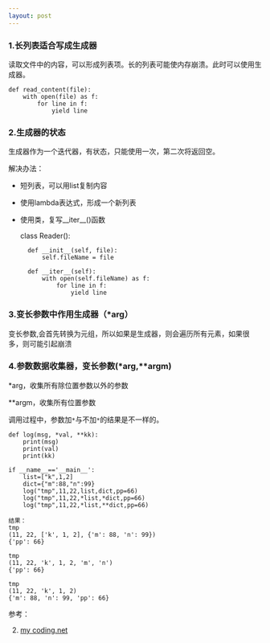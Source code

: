 ```yaml
---
layout: post
---
```


### 1.长列表适合写成生成器

读取文件中的内容，可以形成列表项。长的列表可能使内存崩溃。此时可以使用生成器。

	def read_content(file):
		with open(file) as f:
			for line in f:
				yield line


### 2.生成器的状态

生成器作为一个迭代器，有状态，只能使用一次，第二次将返回空。

解决办法：

+ 短列表，可以用list复制内容
+ 使用lambda表达式，形成一个新列表
+ 使用类，复写__iter__()函数

	class Reader():
	
		def __init__(self, file):
			self.fileName = file
	
		def __iter__(self):
			with open(self.fileName) as f:
				for line in f:
					yield line


### 3.变长参数中作用生成器（*arg）

变长参数,会首先转换为元组，所以如果是生成器，则会遍历所有元素，如果很多，则可能引起崩溃

### 4.参数数据收集器，变长参数(*arg,**argm)
*arg，收集所有除位置参数以外的参数

**argm，收集所有位置参数

调用过程中，参数加`*`与不加`*`的结果是不一样的。

	def log(msg, *val, **kk):
	    print(msg)
	    print(val)
	    print(kk)
	    
	if __name__=='__main__':
	    list=["k",1,2]
	    dict={"m":88,"n":99}
	    log("tmp",11,22,list,dict,pp=66)
    	log("tmp",11,22,*list,*dict,pp=66)
    	log("tmp",11,22,*list,**dict,pp=66)

	结果：
	tmp
	(11, 22, ['k', 1, 2], {'m': 88, 'n': 99})
	{'pp': 66}

	tmp
	(11, 22, 'k', 1, 2, 'm', 'n')
	{'pp': 66}

	tmp
	(11, 22, 'k', 1, 2)
	{'m': 88, 'n': 99, 'pp': 66}

参考：

2. [my coding.net](http://zhwa3232.coding.me/baibingqianlan.github.io/)
